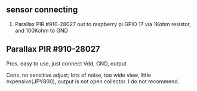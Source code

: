 sensor connecting
-----------------

1. Parallax PIR #910-28027 out to raspberry pi GPIO 17 via 1Kohm resistor, and 100Kohm to GND



Parallax PIR #910-28027
-----------------------

Pros. easy to use, just connect Vdd, GND, output

Cons. no sensitive adjust; lots of noise, too wide view, little expensive(JPY800), output is not open collector. I do not recommend.

